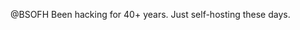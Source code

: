 @BSOFH Been hacking for 40+ years. Just self-hosting these days.


<!---
BSOFH/BSOFH is a ✨ special ✨ repository because its `README.md` (this file) appears on your GitHub profile.
You can click the Preview link to take a look at your changes.
--->
